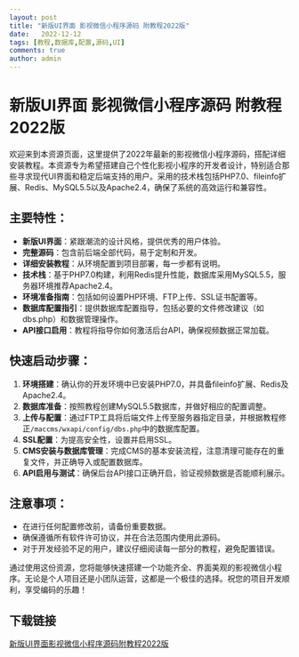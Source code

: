 ```yaml
---
layout: post
title: "新版UI界面 影视微信小程序源码 附教程2022版"
date:   2022-12-12
tags: [教程,数据库,配置,源码,UI]
comments: true
author: admin
---
```

# 新版UI界面 影视微信小程序源码 附教程2022版

欢迎来到本资源页面，这里提供了2022年最新的影视微信小程序源码，搭配详细安装教程。本资源专为希望搭建自己个性化影视小程序的开发者设计，特别适合那些寻求现代UI界面和稳定后端支持的用户。采用的技术栈包括PHP7.0、fileinfo扩展、Redis、MySQL5.5以及Apache2.4，确保了系统的高效运行和兼容性。

## 主要特性：
- **新版UI界面**：紧跟潮流的设计风格，提供优秀的用户体验。
- **完整源码**：包含前后端全部代码，易于定制和开发。
- **详细安装教程**：从环境配置到项目部署，每一步都有说明。
- **技术栈**：基于PHP7.0构建，利用Redis提升性能，数据库采用MySQL5.5，服务器环境推荐Apache2.4。
- **环境准备指南**：包括如何设置PHP环境、FTP上传、SSL证书配置等。
- **数据库配置指引**：提供数据库配置指导，包括必要的文件修改建议（如dbs.php）和数据管理操作。
- **API接口启用**：教程将指导你如何激活后台API，确保视频数据正常加载。

## 快速启动步骤：
1. **环境搭建**：确认你的开发环境中已安装PHP7.0，并具备fileinfo扩展、Redis及Apache2.4。
2. **数据库准备**：按照教程创建MySQL5.5数据库，并做好相应的配置调整。
3. **上传与配置**：通过FTP工具将后端文件上传至服务器指定目录，并根据教程修正`/maccms/wxapi/config/dbs.php`中的数据库配置。
4. **SSL配置**：为提高安全性，设置并启用SSL。
5. **CMS安装与数据库管理**：完成CMS的基本安装流程，注意清理可能存在的重复文件，并正确导入或配置数据库。
6. **API启用与测试**：确保后台API接口正确开启，验证视频数据是否能顺利展示。

## 注意事项：
- 在进行任何配置修改前，请备份重要数据。
- 确保遵循所有软件许可协议，并在合法范围内使用此源码。
- 对于开发经验不足的用户，建议仔细阅读每一部分的教程，避免配置错误。

通过使用这份资源，您将能够快速搭建一个功能齐全、界面美观的影视微信小程序。无论是个人项目还是小团队运营，这都是一个极佳的选择。祝您的项目开发顺利，享受编码的乐趣！

## 下载链接

[新版UI界面影视微信小程序源码附教程2022版](https://pan.quark.cn/s/81cfaed30923)